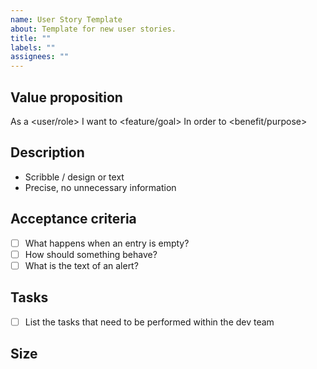 ```yaml
---
name: User Story Template
about: Template for new user stories.
title: ""
labels: ""
assignees: ""
---
```


## Value proposition

As a <user/role>
I want to <feature/goal>
In order to <benefit/purpose>

## Description

- Scribble / design or text
- Precise, no unnecessary information

## Acceptance criteria

- [ ] What happens when an entry is empty?
- [ ] How should something behave?
- [ ] What is the text of an alert?

## Tasks

- [ ] List the tasks that need to be performed within the dev team

## Size
